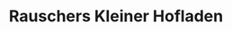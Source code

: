 ---
title: "Rauschers Kleiner Hofladen"
url: /grossostheim/rauschers-kleiner-hofladen/
shop: Hofladen
---